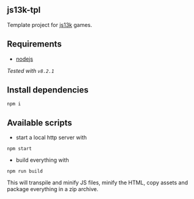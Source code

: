 js13k-tpl
---------

Template project for [js13k](http://js13kgames.com/) games.

Requirements
------------

- [nodejs](http://nodejs.org)

*Tested with `v8.2.1`*

Install dependencies
--------------------

```shell
npm i
```

Available scripts
-----------------

- start a local http server with

```shell
npm start
```

- build everything with

```shell
npm run build
```

This will transpile and minify JS files, minify the HTML, copy assets and package everything in a zip archive.

